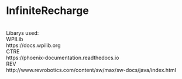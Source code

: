 # InfiniteRecharge<br/>
<br/>
Libarys used:<br/>
WPILib<br/>
https://docs.wpilib.org<br/>
CTRE<br/>
https://phoenix-documentation.readthedocs.io<br/>
REV<br/>
http://www.revrobotics.com/content/sw/max/sw-docs/java/index.html<br/>
